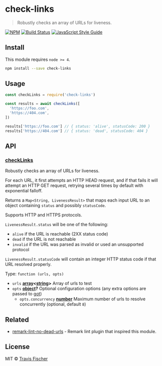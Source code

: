 # check-links

> Robustly checks an array of URLs for liveness.

[![NPM](https://img.shields.io/npm/v/check-links.svg)](https://www.npmjs.com/package/check-links) [![Build Status](https://travis-ci.com/transitive-bullshit/check-links.svg?branch=master)](https://travis-ci.com/transitive-bullshit/check-links) [![JavaScript Style Guide](https://img.shields.io/badge/code_style-standard-brightgreen.svg)](https://standardjs.com)

## Install

This module requires `node >= 4`.

```bash
npm install --save check-links
```

## Usage

```js
const checkLinks = require('check-links')

const results = await checkLinks([
  'https://foo.com',
  'https://404.com',
])

results['https://foo.com'] // { status: 'alive', statusCode: 200 }
results['https://404.com'] // { status: 'dead', statusCode: 404 }
```

## API

<!-- Generated by documentation.js. Update this documentation by updating the source code. -->

### [checkLinks](https://github.com/transitive-bullshit/check-links/blob/784e9cda3da0d9cff6c98330fbceb24dfa351aa7/index.js#L36-L53)

Robustly checks an array of URLs for liveness.

For each URL, it first attempts an HTTP HEAD request, and if that fails it will attempt
an HTTP GET request, retrying several times by default with exponential falloff.

Returns a `Map<String, LivenessResult>` that maps each input URL to an object
containing `status` and possibly `statusCode`.

Supports HTTP and HTTPS protocols.

`LivenessResult.status` will be one of the following:

-   `alive` if the URL is reachable (2XX status code)
-   `dead` if the URL is not reachable
-   `invalid` if the URL was parsed as invalid or used an unsupported protocol

`LivenessResult.statusCode` will contain an integer HTTP status code if that URL resolved
properly.

Type: `function (urls, opts)`

-   `urls` **[array](https://developer.mozilla.org/docs/Web/JavaScript/Reference/Global_Objects/Array)&lt;[string](https://developer.mozilla.org/docs/Web/JavaScript/Reference/Global_Objects/String)>** Array of urls to test
-   `opts` **[object](https://developer.mozilla.org/docs/Web/JavaScript/Reference/Global_Objects/Object)?** Optional configuration options (any extra options are passed to [got](https://github.com/sindresorhus/got#options))
    -   `opts.concurrency` **[number](https://developer.mozilla.org/docs/Web/JavaScript/Reference/Global_Objects/Number)** Maximum number of urls to resolve concurrently (optional, default `8`)

## Related

-   [remark-lint-no-dead-urls](https://github.com/davidtheclark/remark-lint-no-dead-urls) - Remark lint plugin that inspired this module.

## License

MIT © [Travis Fischer](https://github.com/transitive-bullshit)
